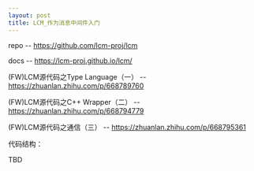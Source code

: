 ```yaml
---
layout: post
title: LCM_作为消息中间件入门
---
```


repo -- https://github.com/lcm-proj/lcm

docs -- https://lcm-proj.github.io/lcm/

(FW)LCM源代码之Type Language（一） -- https://zhuanlan.zhihu.com/p/668789760

(FW)LCM源代码之C++ Wrapper（二） -- https://zhuanlan.zhihu.com/p/668794779

(FW)LCM源代码之通信（三） -- https://zhuanlan.zhihu.com/p/668795361

代码结构：



TBD
